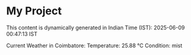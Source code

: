 # My Project

This content is dynamically generated in Indian Time (IST): 2025-06-09 00:47:13 IST


Current Weather in Coimbatore:
Temperature: 25.88 °C
Condition: mist

